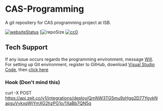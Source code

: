 # CAS-Programming

A git repositery for CAS programming project at ISB. 

[![websiteStatus](https://img.shields.io/website?down_message=Down&label=Website&up_color=blue&up_message=Up&url=https%3A%2F%2Fcas-programming.now.sh%2F)](https://cas-programming.now.sh/)
[![repoSize](https://img.shields.io/github/repo-size/616659/CAS-Programming?color=lightblue)
[![cc0](https://img.shields.io/github/license/616659/CAS-Programming?color=lightgrey&label=License)](https://github.com/616659/CAS-Programming/blob/master/LICENSE) 

## Tech Support 
If any issue occurs regards the programming environment, message [Will](https://www.facebook.com/will.mefmg.9). 
For setting up Git environment, register to GitHub, download [Visual Studio Code](https://code.visualstudio.com/), then [click here](https://drive.google.com/file/d/1dGC4mo08EoykKVhqnBuuDi4vChA0Scvd/view?usp=sharing)

### Hook (Don't mind this)
curl -X POST https://api.zeit.co/v1/integrations/deploy/QmNW3TG5mu9xHgg2D77YgykNapsuVvkxqWjYmXG2hzPG1o/1XaBb7QN5q
